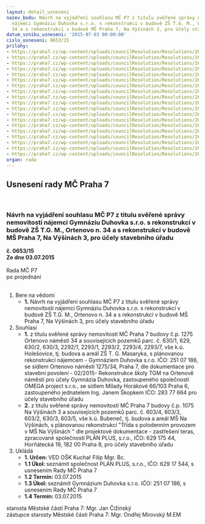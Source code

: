 ```yaml
---
layout: detail_usneseni
nazev_bodu: Návrh na vyjádření souhlasu MČ P7 z titulu svěřené správy nemovitostí
  nájemci Gymnáziu Duhovka s.r.o. s rekonstrukcí v budově ZŠ T.G. M., Ortenovo n.
  34 a s rekonstrukcí v budově MŠ Praha 7, Na Výšinách 3, pro účely stavebního úřadu
datum_vzniku_usneseni: '2015-07-03 00:00:00'
cislo_usneseni: 0653/15
prilohy:
- https://praha7.cz/wp-content/uploads/councilResolution/Resolutions/26196/42-15-d_%c5%af_v.doc
- https://praha7.cz/wp-content/uploads/councilResolution/Resolutions/26196/42-15-zadost_o_udeleni_souhlasu_s_rekonstrukci_duhovka_gymnazium.pdf
- https://praha7.cz/wp-content/uploads/councilResolution/Resolutions/26196/42-15-20-14-p%c5%99._2_n%c3%a1vrh_n%c3%a1jemn%c3%ad_smlouvy_s_duhovkou_.fin%c3%a1ln%c3%ad_verze_z_14.3.2014.doc
- https://praha7.cz/wp-content/uploads/councilResolution/Resolutions/26196/42-15-gdu_tz.pdf
- https://praha7.cz/wp-content/uploads/councilResolution/Resolutions/26196/42-15-pb%c5%99_gymnazium_duhovka.pdf
- https://praha7.cz/wp-content/uploads/councilResolution/Resolutions/26196/42-15-1.pdf
- https://praha7.cz/wp-content/uploads/councilResolution/Resolutions/26196/42-15-ut.pdf
- https://praha7.cz/wp-content/uploads/councilResolution/Resolutions/26196/42-15-vzduchp.pdf
- https://praha7.cz/wp-content/uploads/councilResolution/Resolutions/26196/42-15-chlazen%c3%ad.pdf
- https://praha7.cz/wp-content/uploads/councilResolution/Resolutions/26196/42-15-slab.pdf
- https://praha7.cz/wp-content/uploads/councilResolution/Resolutions/26196/42-15-silop.pdf
- https://praha7.cz/wp-content/uploads/councilResolution/Resolutions/26196/42-15-ohl%c3%a1%c5%a1en%c3%ad_stavby-%c5%be%c3%a1dost_v%c3%bd%c5%a1iny.jpg
- https://praha7.cz/wp-content/uploads/councilResolution/Resolutions/26196/42-15-ohl%c3%a1%c5%a1en%c3%ad_stavby_m%c5%a1_v%c3%bd%c5%a1iny.pdf
- https://praha7.cz/wp-content/uploads/councilResolution/Resolutions/26196/42-15-technick%c3%a1_zpr%c3%a1va_001.jpg
- https://praha7.cz/wp-content/uploads/councilResolution/Resolutions/26196/42-15-vypis_duhovka.pdf
- https://praha7.cz/wp-content/uploads/councilResolution/Resolutions/26196/42-15-vypis_omega.pdf
- https://praha7.cz/wp-content/uploads/councilResolution/Resolutions/26196/42-15-vypis_pl%c3%a1n_plus.pdf
- https://praha7.cz/wp-content/uploads/councilResolution/Resolutions/26196/42-15-%c4%8d._0075-15-z_.doc
- https://praha7.cz/wp-content/uploads/councilResolution/Resolutions/26196/42-15-0462-15-r.doc
organ: rada
---
```

<div id="ucUsn_pList" class="usn">
	<span><h2>Usnesení rady MČ Praha 7 </h2>
<br></span><div class="standBody">
<span><h3>Návrh na vyjádření souhlasu MČ P7 z titulu svěřené správy nemovitostí nájemci Gymnáziu Duhovka s.r.o. s rekonstrukcí v budově ZŠ T.G. M., Ortenovo n. 34 a s rekonstrukcí v budově MŠ Praha 7, Na Výšinách 3, pro účely stavebního úřadu</h3></span><div class="center">
		<strong>č. 0653/15</strong><br>
	</div>
<div class="center">
		<strong>Ze dne 03.07.2015</strong><br><br>
	</div>Rada MČ P7<br> po projednání<br><br><ol>
<li>Bere na vědomí<ul><li>
<strong>1.</strong> Návrh na vyjádření souhlasu MČ P7 z titulu svěřené správy nemovitostí nájemci Gymnáziu Duhovka s.r.o. s rekonstrukcí v budově ZŠ T.G. M., Ortenovo n. 34 a s rekonstrukcí v budově MŠ Praha 7, Na Výšinách 3, pro účely stavebního úřadu</li></ul>
</li>
<li>Souhlasí<ul>
<li>
<strong>1.</strong> z titulu svěřené správy nemovitostí MČ Praha 7 budovy č.p. 1275 Ortenovo náměstí 34 a souvisejících pozemků parc. č. 630/1, 629, 630/2, 630/3, 2292/1, 2293/1, 2293/2, 2293/4, 2293/7, vše k.ú. Holešovice, tj. budova a areál ZŠ T. G. Masaryka, s plánovanou rekonstrukcí nájemcem - Gymnáziem Duhovka s.r.o.  IČO: 251 07 186, se sídlem Ortenovo náměstí 1275/34, Praha 7, dle dokumentace pro stavební povolení - 02/2015- Rekonstrukce školy TGM na Ortenově náměstí pro účely Gymnázia Duhovka, zastoupeného společností OMEGA project s.r.o., se sídlem Milady Horákové 66/103 Praha 6, zastoupeného jednatelem Ing. Janem Škopkem IČO: 283 77 664 pro účely stavebního úřadu</li>
<li>
<strong>2.</strong> z titulu svěřené správy nemovitostí MČ Praha 7 budovy č.p. 1075 Na Výšinách 3 a souvisejících pozemků parc. č. 603/4, 603/3, 603/2, 630/3, 603/5, vše k.ú. Bubeneč, tj. budova a areál MŠ Na Výšinách, s plánovanou rekonstrukcí  "Třída s polodenním provozem v MŠ Na Výšinách " dle projektové dokumentace - zastřešení teras, zpracované společností PLÁN PLUS, s.r.o., IČO: 629 175 44, Horňátecká 19, 182 00 Praha 8, pro účely stavebního úřadu </li>
</ul>
</li>
<li>Ukládá<ul>
<li>
<strong>1. Určen: </strong>VED OŠK Kuchař Filip Mgr. Bc.</li>
<li>
<strong>1.1 Úkol: </strong>seznámit společnost PLÁN PLUS, s.r.o., IČO: 629 17 544, s usnesením Rady MČ Praha 7</li>
<li>
<strong>1.2 Termín: </strong>03.07.2015</li>
<li>
<strong>1.3 Úkol: </strong>seznámit Gymnázium Duhovka s.r.o. IČO: 251 07 186, s usnesením Rady MČ Praha 7</li>
<li>
<strong>1.4 Termín: </strong>03.07.2015</li>
</ul>
</li>
</ol>starosta Městské části Praha 7: Mgr. Jan Čižinský<br>zástupce starosty Městské části Praha 7: Mgr. Ondřej Mirovský M.EM 
</div>
</div>